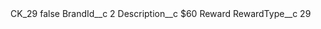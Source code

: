 <?xml version="1.0" encoding="UTF-8"?>
<CustomMetadata xmlns="http://soap.sforce.com/2006/04/metadata" xmlns:xsi="http://www.w3.org/2001/XMLSchema-instance" xmlns:xsd="http://www.w3.org/2001/XMLSchema">
    <label>CK_29</label>
    <protected>false</protected>
    <values>
        <field>BrandId__c</field>
        <value xsi:type="xsd:string">2</value>
    </values>
    <values>
        <field>Description__c</field>
        <value xsi:type="xsd:string">$60 Reward</value>
    </values>
    <values>
        <field>RewardType__c</field>
        <value xsi:type="xsd:string">29</value>
    </values>
</CustomMetadata>
